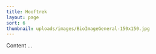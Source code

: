 ```yaml
---
title: Hooftrek
layout: page
sort: 6
thumbnail: uploads/images/BioImageGeneral-150x150.jpg
---
```


Content ...